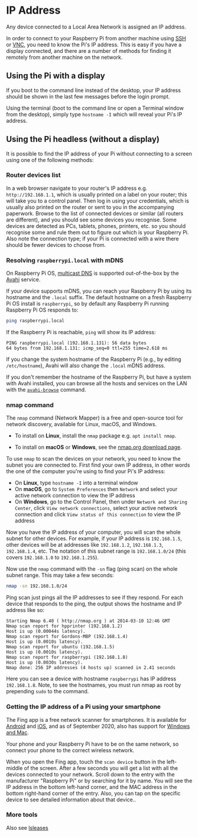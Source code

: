 # IP Address

Any device connected to a Local Area Network is assigned an IP address.

In order to connect to your Raspberry Pi from another machine using [SSH](ssh/README.md) or [VNC](vnc/README.md), you need to know the Pi's IP address. This is easy if you have a display connected, and there are a number of methods for finding it remotely from another machine on the network.

## Using the Pi with a display

If you boot to the command line instead of the desktop, your IP address should be shown in the last few messages before the login prompt.

Using the terminal (boot to the command line or open a Terminal window from the desktop), simply type `hostname -I` which will reveal your Pi's IP address.

## Using the Pi headless (without a display)

It is possible to find the IP address of your Pi without connecting to a screen using one of the following methods:

### Router devices list

In a web browser navigate to your router's IP address e.g. `http://192.168.1.1`, which is usually printed on a label on your router; this will take you to a control panel. Then log in using your credentials, which is usually also printed on the router or sent to you in the accompanying paperwork. Browse to the list of connected devices or similar (all routers are different), and you should see some devices you recognise. Some devices are detected as PCs, tablets, phones, printers, etc. so you should recognise some and rule them out to figure out which is your Raspberry Pi. Also note the connection type; if your Pi is connected with a wire there should be fewer devices to choose from.

### Resolving `raspberrypi.local` with mDNS

On Raspberry Pi OS, [multicast DNS](https://en.wikipedia.org/wiki/Multicast_DNS) is supported out-of-the-box by the [Avahi](https://en.wikipedia.org/wiki/Avahi_%28software%29) service.

If your device supports mDNS, you can reach your Raspberry Pi by using its hostname and the `.local` suffix.
The default hostname on a fresh Raspberry Pi OS install is `raspberrypi`, so by default any Raspberry Pi running Raspberry Pi OS responds to:

```bash
ping raspberrypi.local
```

If the Raspberry Pi is reachable, `ping` will show its IP address:

```
PING raspberrypi.local (192.168.1.131): 56 data bytes
64 bytes from 192.168.1.131: icmp_seq=0 ttl=255 time=2.618 ms
```

If you change the system hostname of the Raspberry Pi (e.g., by editing `/etc/hostname`), Avahi will also change the `.local` mDNS address.

If you don't remember the hostname of the Raspberry Pi, but have a system with Avahi installed, you can browse all the hosts and services on the LAN with the [`avahi-browse`](https://linux.die.net/man/1/avahi-browse) command.

### nmap command

The `nmap` command (Network Mapper) is a free and open-source tool for network discovery, available for Linux, macOS, and Windows.

- To install on **Linux**, install the `nmap` package e.g. `apt install nmap`.

- To install on **macOS** or **Windows**, see the [nmap.org download page](http://nmap.org/download.html).

To use `nmap` to scan the devices on your network, you need to know the subnet you are connected to. First find your own IP address, in other words the one of the computer you're using to find your Pi's IP address:

- On **Linux**, type `hostname -I` into a terminal window
- On **macOS**, go to `System Preferences` then `Network` and select your active network connection to view the IP address
- On **Windows**, go to the Control Panel, then under `Network and Sharing Center`, click `View network connections`, select your active network connection and click `View status of this connection` to view the IP address

Now you have the IP address of your computer, you will scan the whole subnet for other devices. For example, if your IP address is `192.168.1.5`, other devices will be at addresses like `192.168.1.2`, `192.168.1.3`, `192.168.1.4`, etc. The notation of this subnet range is `192.168.1.0/24` (this covers `192.168.1.0` to `192.168.1.255`).

Now use the `nmap` command with the `-sn` flag (ping scan) on the whole subnet range. This may take a few seconds:

```bash
nmap -sn 192.168.1.0/24
```

Ping scan just pings all the IP addresses to see if they respond. For each device that responds to the ping, the output shows the hostname and IP address like so:

```
Starting Nmap 6.40 ( http://nmap.org ) at 2014-03-10 12:46 GMT
Nmap scan report for hpprinter (192.168.1.2)
Host is up (0.00044s latency).
Nmap scan report for Gordons-MBP (192.168.1.4)
Host is up (0.0010s latency).
Nmap scan report for ubuntu (192.168.1.5)
Host is up (0.0010s latency).
Nmap scan report for raspberrypi (192.168.1.8)
Host is up (0.0030s latency).
Nmap done: 256 IP addresses (4 hosts up) scanned in 2.41 seconds
```

Here you can see a device with hostname `raspberrypi` has IP address `192.168.1.8`. Note, to see the hostnames, you must run nmap as root by prepending `sudo` to the command.

### Getting the IP address of a Pi using your smartphone

The Fing app is a free network scanner for smartphones. It is available for [Android](https://play.google.com/store/apps/details?id=com.overlook.android.fing) and [iOS](https://itunes.apple.com/gb/app/fing-network-scanner/id430921107?mt=8), and as of September 2020, also has support for [Windows and Mac](https://www.fing.com/products/fing-desktop).

Your phone and your Raspberry Pi have to be on the same network, so connect your phone to the correct wireless network.

When you open the Fing app, touch the `scan device` button in the left-middle of the screen. After a few seconds you will get a list with all the devices connected to your network. Scroll down to the entry with the manufacturer "Raspberry Pi" or by searching for it by name. You will see the IP address in the bottom left-hand corner, and the MAC address in the bottom right-hand corner of the entry. Also, you can tap on the specific device to see detailed information about that device..

### More tools

Also see [lsleases](https://github.com/j-keck/lsleases)
